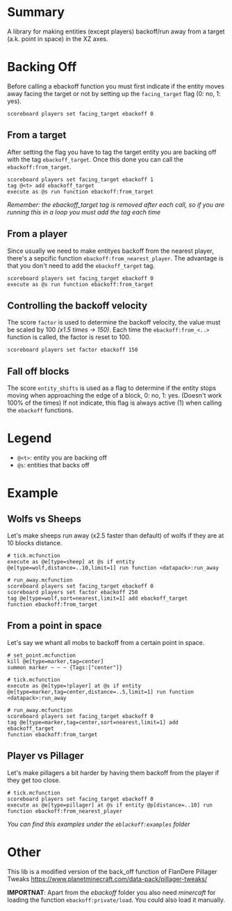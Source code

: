 # Summary
A library for making entities (except players) backoff/run away from a target (a.k. point in space) in the XZ axes.

# Backing Off

Before calling a ebackoff function you must first indicate if the entity moves away facing the target or not by setting up the `facing_target` flag (0: no, 1: yes).

    scoreboard players set facing_target ebackoff 0

## From a target

After setting the flag you have to tag the target entity you are backing off with the tag `ebackoff_target`. Once this done you can call the `ebackoff:from_target`. 

    scoreboard players set facing_target ebackoff 1
    tag @<t> add ebackoff_target
    execute as @s run function ebackoff:from_target

*Remember: the ebackoff_target tag is removed after each call, so if you are running this in a loop you must add the tag each time*

## From a player

Since usually we need to make entityes backoff from the nearest player, there's a sepcific function `ebackoff:from_nearest_player`. The advantage is that you don't need to add the `ebackoff_target` tag.

    scoreboard players set facing_target ebackoff 0
    execute as @s run function ebackoff:from_target

## Controlling the backoff velocity

The score `factor` is used to determine the backoff velocity, the value must be scaled by 100 *(x1.5 times -> 150)*. Each time the `ebackoff:from_<..>` function is called, the factor is reset to 100. 

    scoreboard players set factor ebackoff 150

## Fall off blocks

The score `entity_shifts` is used as a flag to determine if the entity stops moving when approaching the edge of a block, 0: no, 1: yes. (Doesn't work 100% of the times)
If not indicate, this flag is always active (1) when calling the `ebackoff` functions.


# Legend
  - `@<t>`: entity you are backing off 
  - `@s`: entities that backs off

# Example

## Wolfs vs Sheeps
Let's make sheeps run away (x2.5 faster than default) of wolfs if they are at 10 blocks distance.

    # tick.mcfunction
    execute as @e[type=sheep] at @s if entity @e[type=wolf,distance=..10,limit=1] run function <datapack>:run_away

    # run_away.mcfunction
    scoreboard players set facing_target ebackoff 0
    scoreboard players set factor ebackoff 250
    tag @e[type=wolf,sort=nearest,limit=1] add ebackoff_target
    function ebackoff:from_target

## From a point in space
Let's say we whant all mobs to backoff from a certain point in space.

    # set_point.mcfunction
    kill @e[type=marker,tag=center]
    summon marker ~ ~ ~ {Tags:["center"]}

    # tick.mcfunction
    execute as @e[type=!player] at @s if entity @e[type=marker,tag=center,distance=..5,limit=1] run function <datapack>:run_away

    # run_away.mcfunction
    scoreboard players set facing_target ebackoff 0
    tag @e[type=marker,tag=center,sort=nearest,limit=1] add ebackoff_target
    function ebackoff:from_target

## Player vs Pillager
Let's make pillagers a bit harder by having them backoff from the player if they get too close.

    # tick.mcfunction
    scoreboard players set facing_target ebackoff 0
    execute as @e[type=pillager] at @s if entity @p[distance=..10] run function ebackoff:from_nearest_player

*You can find this examples under the `eblackoff:examples` folder*

# Other
This lib is a modified version of the back_off function of FlanDere Pillager Tweaks https://www.planetminecraft.com/data-pack/pillager-tweaks/

**IMPORTNAT**: Apart from the *ebackoff* folder you also need *minercaft* for loading the function `ebackoff:private/load`. You could also load it manually.


